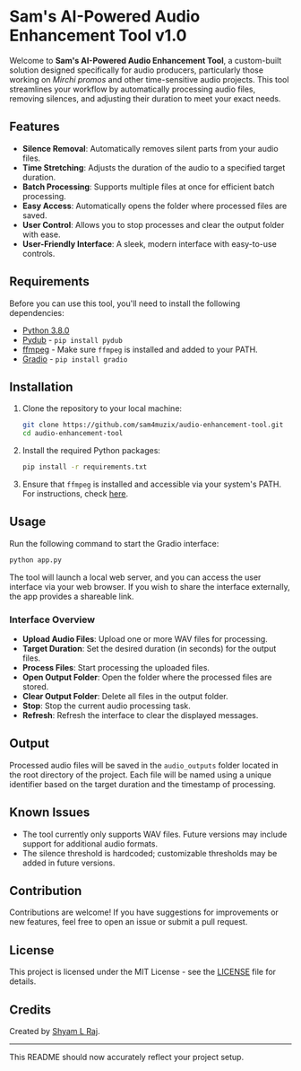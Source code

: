 
# Sam's AI-Powered Audio Enhancement Tool v1.0

Welcome to **Sam's AI-Powered Audio Enhancement Tool**, a custom-built solution designed specifically for audio producers, particularly those working on *Mirchi promos* and other time-sensitive audio projects. This tool streamlines your workflow by automatically processing audio files, removing silences, and adjusting their duration to meet your exact needs.

## Features

- **Silence Removal**: Automatically removes silent parts from your audio files.
- **Time Stretching**: Adjusts the duration of the audio to a specified target duration.
- **Batch Processing**: Supports multiple files at once for efficient batch processing.
- **Easy Access**: Automatically opens the folder where processed files are saved.
- **User Control**: Allows you to stop processes and clear the output folder with ease.
- **User-Friendly Interface**: A sleek, modern interface with easy-to-use controls.

## Requirements

Before you can use this tool, you'll need to install the following dependencies:

- [Python 3.8.0](https://www.python.org/downloads/release/python-380/)
- [Pydub](https://github.com/jiaaro/pydub) - `pip install pydub`
- [ffmpeg](https://ffmpeg.org/download.html) - Make sure `ffmpeg` is installed and added to your PATH.
- [Gradio](https://gradio.app/) - `pip install gradio`

## Installation

1. Clone the repository to your local machine:
    ```bash
    git clone https://github.com/sam4muzix/audio-enhancement-tool.git 
    cd audio-enhancement-tool
    ```

2. Install the required Python packages:
    ```bash
    pip install -r requirements.txt
    ```

3. Ensure that `ffmpeg` is installed and accessible via your system's PATH. For instructions, check [here](https://ffmpeg.org/download.html).

## Usage

Run the following command to start the Gradio interface:

```bash
python app.py
```

The tool will launch a local web server, and you can access the user interface via your web browser. If you wish to share the interface externally, the app provides a shareable link.

### Interface Overview

- **Upload Audio Files**: Upload one or more WAV files for processing.
- **Target Duration**: Set the desired duration (in seconds) for the output files.
- **Process Files**: Start processing the uploaded files.
- **Open Output Folder**: Open the folder where the processed files are stored.
- **Clear Output Folder**: Delete all files in the output folder.
- **Stop**: Stop the current audio processing task.
- **Refresh**: Refresh the interface to clear the displayed messages.

## Output

Processed audio files will be saved in the `audio_outputs` folder located in the root directory of the project. Each file will be named using a unique identifier based on the target duration and the timestamp of processing.

## Known Issues

- The tool currently only supports WAV files. Future versions may include support for additional audio formats.
- The silence threshold is hardcoded; customizable thresholds may be added in future versions.

## Contribution

Contributions are welcome! If you have suggestions for improvements or new features, feel free to open an issue or submit a pull request.

## License

This project is licensed under the MIT License - see the [LICENSE](LICENSE) file for details.

## Credits

Created by [Shyam L Raj](https://github.com/yourusername).

---

This README should now accurately reflect your project setup.
